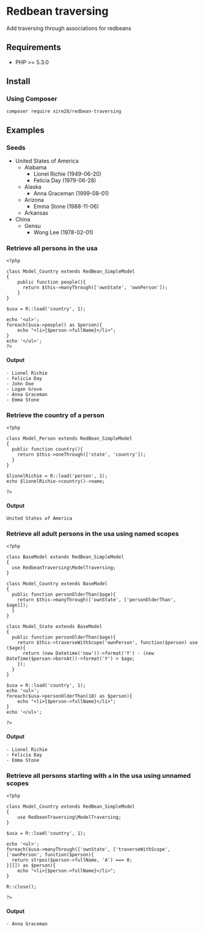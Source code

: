 # Redbean traversing
Add traversing through associations for redbeans

## Requirements

- PHP >= 5.3.0

## Install
### Using Composer

```
composer require xire28/redbean-traversing
```

## Examples

### Seeds

- United States of America
	- Alabama
		- Lionel Richie (1949-06-20)
		- Felicia Day (1979-06-28)
	- Alaska
		- Anna Graceman (1999-08-01)
	- Arizona
		- Emma Stone (1988-11-06)
	- Arkansas
- China
	- Gensu
		- Wong Lee (1978-02-01)

### Retrieve all persons in the usa

```
<?php

class Model_Country extends RedBean_SimpleModel
{
    public function people(){
      return $this->manyThrough(['ownState', 'ownPerson']);
    }
}

$usa = R::load('country', 1);

echo '<ul>';
foreach($usa->people() as $person){
	echo "<li>{$person->fullName}</li>";
}
echo '</ul>';
?>
```

#### Output
```
- Lionel Richie
- Felicia Day
- John Doe
- Logan Grove
- Anna Graceman
- Emma Stone
```

### Retrieve the country of a person

```
<?php

class Model_Person extends RedBean_SimpleModel
{
  public function country(){
    return $this->oneThrough(['state', 'country']);
  }
}

$lionelRichie = R::load('person', 1);
echo $lionelRichie->country()->name;

?>
```

#### Output
```
United States of America
```

### Retrieve all adult persons in the usa using named scopes
```
<?php

class BaseModel extends RedBean_SimpleModel
{
  use RedbeanTraversing\ModelTraversing;
}

class Model_Country extends BaseModel
{
  public function personOlderThan($age){
    return $this->manyThrough(['ownState', ['personOlderThan', $age]]);
  }
}

class Model_State extends BaseModel
{
  public function personOlderThan($age){
    return $this->traverseWithScope('ownPerson', function($person) use ($age){
      return (new Datetime('now'))->format('Y') - (new DateTime($person->bornAt))->format('Y') > $age;
    });
  }
}

$usa = R::load('country', 1);
echo '<ul>';
foreach($usa->personOlderThan(18) as $person){
	echo "<li>{$person->fullName}</li>";
}
echo '</ul>';

?>
```

#### Output
```
- Lionel Richie
- Felicia Day
- Emma Stone
```

### Retrieve all persons starting with `a` in the usa using unnamed scopes

```
<?php

class Model_Country extends RedBean_SimpleModel
{
	use RedbeanTraversing\ModelTraversing;
}

$usa = R::load('country', 1);

echo '<ul>';
foreach($usa->manyThrough(['ownState', ['traverseWithScope', ['ownPerson', function($person){
  return strpos($person->fullName, 'A') === 0;
}]]]) as $person){
	echo "<li>{$person->fullName}</li>";
}

R::close();

?>
```

#### Output
```
- Anna Graceman
```

